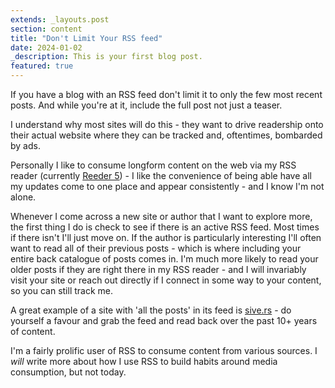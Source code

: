 ```yaml
---
extends: _layouts.post
section: content
title: "Don't Limit Your RSS feed"
date: 2024-01-02
_description: This is your first blog post.
featured: true
---
```


If you have a blog with an RSS feed don't limit it to only the few most recent posts. And while you're at it, include the full post not just a teaser.

I understand why most sites will do this - they want to drive readership onto their actual website where they can be tracked and, oftentimes, bombarded by ads.

Personally I like to consume longform content on the web via my RSS reader (currently [Reeder 5](https://reederapp.com)) - I like the convenience of being able have all my updates come to one place and appear consistently - and I know I'm not alone.

Whenever I come across a new site or author that I want to explore more, the first thing I do is check to see if there is an active RSS feed. Most times if there isn't I'll just move on. If the author is particularly interesting I'll often want to read all of their previous posts - which is where including your entire back catalogue of posts comes in. I'm much more likely to read your older posts if they are right there in my RSS reader - and I will invariably visit your site or reach out directly if I connect in some way to your content, so you can still track me.

A great example of a site with 'all the posts' in its feed is [sive.rs](https://sive.rs) - do yourself a favour and grab the feed and read back over the past 10+ years of content.

I'm a fairly prolific user of RSS to consume content from various sources. I _will_ write more about how I use RSS to build habits around media consumption, but not today.
